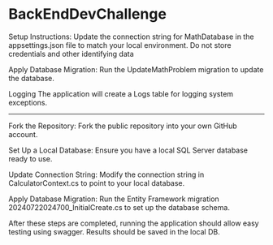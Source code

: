 # BackEndDevChallenge

Setup Instructions:
Update the connection string for MathDatabase in the appsettings.json file to match your local environment. Do not store credentials and other identifying data

Apply Database Migration:
Run the UpdateMathProblem migration to update the database. 

Logging
The application will create a Logs table for logging system exceptions.

-------------------------------------------------
Fork the Repository:
Fork the public repository into your own GitHub account.

Set Up a Local Database:
Ensure you have a local SQL Server database ready to use.

Update Connection String:
Modify the connection string in CalculatorContext.cs to point to your local database.

Apply Database Migration:
Run the Entity Framework migration 20240722024700_InitialCreate.cs to set up the database schema.

After these steps are completed, running the application should allow easy testing using swagger.  Results should be saved in the local DB.
